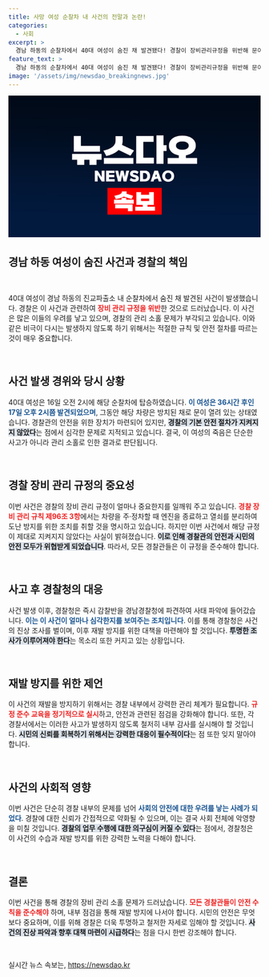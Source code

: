 ```yaml
---
title: 사망 여성 순찰차 내 사건의 전말과 논란!
categories:
  - 사회
excerpt: >
  경남 하동의 순찰차에서 40대 여성이 숨진 채 발견됐다! 경찰이 장비관리규정을 위반해 문이 열린 채 방치된 이 사건, 과연 어떤 경과가 있었을까? 경찰청의 감찰 조사까지, 그 이면을 밝혀낸다!
feature_text: >
  경남 하동의 순찰차에서 40대 여성이 숨진 채 발견됐다! 경찰이 장비관리규정을 위반해 문이 열린 채 방치된 이 사건, 과연 어떤 경과가 있었을까? 경찰청의 감찰 조사까지, 그 이면을 밝혀낸다!
image: '/assets/img/newsdao_breakingnews.jpg'
---
```


<p><img src="/assets/img/newsdao_breakingnews.jpg" alt="koreaapp 속보" /></p>

<h2 data-ke-size="size26">경남 하동 여성이 숨진 사건과 경찰의 책임</h2>

<p data-ke-size="size16">&nbsp;</p>

<p>40대 여성이 경남 하동의 진교파출소 내 순찰차에서 숨진 채 발견된 사건이 발생했습니다. 경찰은 이 사건과 관련하여 <b><span style="color: #ee2323;">장비 관리 규정을 위반</span></b>한 것으로 드러났습니다. 이 사건은 많은 이들의 우려를 낳고 있으며, 경찰의 관리 소홀 문제가 부각되고 있습니다. 이와 같은 비극이 다시는 발생하지 않도록 하기 위해서는 적절한 규칙 및 안전 절차를 따르는 것이 매우 중요합니다. </p>

<p data-ke-size="size16">&nbsp;</p>

<h2 data-ke-size="size26">사건 발생 경위와 당시 상황</h2>

<p>40대 여성은 16일 오전 2시에 해당 순찰차에 탑승하였습니다. <b><span style="color: #1a5490;">이 여성은 36시간 후인 17일 오후 2시쯤 발견되었으며</span></b>, 그동안 해당 차량은 방치된 채로 문이 열려 있는 상태였습니다. 경찰관의 안전을 위한 장치가 마련되어 있지만, <b><span style="background-color: #21538527;">경찰의 기본 안전 절차가 지켜지지 않았다</span></b>는 점에서 심각한 문제로 지적되고 있습니다. 결국, 이 여성의 죽음은 단순한 사고가 아니라 관리 소홀로 인한 결과로 판단됩니다. </p>

<p data-ke-size="size16">&nbsp;</p>

<h2 data-ke-size="size26">경찰 장비 관리 규정의 중요성</h2>

<p>이번 사건은 경찰의 장비 관리 규정이 얼마나 중요한지를 일깨워 주고 있습니다. <b><span style="color: #ee2323;">경찰 장비 관리 규칙 제96조 3항</span></b>에서는 차량을 주·정차할 때 엔진을 종료하고 열쇠를 분리하여 도난 방지를 위한 조치를 취할 것을 명시하고 있습니다. 하지만 이번 사건에서 해당 규정이 제대로 지켜지지 않았다는 사실이 밝혀졌습니다. <b><span style="background-color: #21538527;">이로 인해 경찰관의 안전과 시민의 안전 모두가 위협받게 되었습니다</span></b>. 따라서, 모든 경찰관들은 이 규정을 준수해야 합니다.</p>

<p data-ke-size="size16">&nbsp;</p>

<h2 data-ke-size="size26">사고 후 경찰청의 대응</h2>

<p>사건 발생 이후, 경찰청은 즉시 감찰반을 경남경찰청에 파견하여 사태 파악에 들어갔습니다. <b><span style="color: #1a5490;">이는 이 사건이 얼마나 심각한지를 보여주는 조치입니다</span></b>. 이를 통해 경찰청은 사건의 진상 조사를 벌이며, 이후 재발 방지를 위한 대책을 마련해야 할 것입니다. <b><span style="background-color: #21538527;">투명한 조사가 이루어져야 한다</span></b>는 목소리 또한 커지고 있는 상황입니다.</p>

<p data-ke-size="size16">&nbsp;</p>

<h2 data-ke-size="size26">재발 방지를 위한 제언</h2>

<p>이 사건의 재발을 방지하기 위해서는 경찰 내부에서 강력한 관리 체계가 필요합니다. <b><span style="color: #ee2323;">규정 준수 교육을 정기적으로 실시</span></b>하고, 안전과 관련된 점검을 강화해야 합니다. 또한, 각 경찰서에서는 이러한 사고가 발생하지 않도록 철저히 내부 감사를 실시해야 할 것입니다. <b><span style="background-color: #21538527;">시민의 신뢰를 회복하기 위해서는 강력한 대응이 필수적이다</span></b>는 점 또한 잊지 말아야 합니다.</p>

<p data-ke-size="size16">&nbsp;</p>

<h2 data-ke-size="size26">사건의 사회적 영향</h2>

<p>이번 사건은 단순히 경찰 내부의 문제를 넘어 <b><span style="color: #1a5490;">사회의 안전에 대한 우려를 낳는 사례가 되었다</span></b>. 경찰에 대한 신뢰가 간접적으로 약화될 수 있으며, 이는 결국 사회 전체에 악영향을 미칠 것입니다. <b><span style="background-color: #21538527;">경찰의 업무 수행에 대한 의구심이 커질 수 있다</span></b>는 점에서, 경찰청은 이 사건의 수습과 재발 방지를 위한 강력한 노력을 다해야 합니다.</p>

<p data-ke-size="size16">&nbsp;</p>

<h2 data-ke-size="size26">결론</h2>

<p>이번 사건을 통해 경찰의 장비 관리 소홀 문제가 드러났습니다. <b><span style="color: #ee2323;">모든 경찰관들이 안전 수칙을 준수해야</span></b> 하며, 내부 점검을 통해 재발 방지에 나서야 합니다. 시민의 안전은 무엇보다 중요하며, 이를 위해 경찰은 더욱 투명하고 철저한 자세로 임해야 할 것입니다. <b><span style="background-color: #21538527;">사건의 진상 파악과 향후 대책 마련이 시급하다</span></b>는 점을 다시 한번 강조해야 합니다. </p>

<p data-ke-size="size16">&nbsp;</p>
실시간 뉴스 속보는, <a href="https://newsdao.kr" rel="dofollow">https://newsdao.kr</a>


